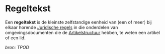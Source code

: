 # Regeltekst

Een **regeltekst** is de kleinste zelfstandige eenheid van (een of meer) bij elkaar horende [Juridische regels](#begrip-juridische-regel) in 
die onderdelen van omgevingsdocumenten die de [Artikelstructuur](#begrip-artikelstructuur) hebben, te weten een artikel of een lid.

*bron: TPOD*

